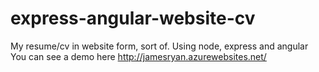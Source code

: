 # express-angular-website-cv
My resume/cv in website form, sort of.  Using node, express and angular
You can see a demo here http://jamesryan.azurewebsites.net/